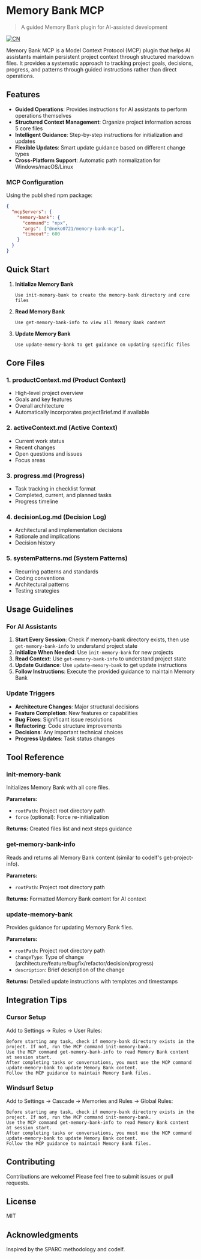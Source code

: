 # Memory Bank MCP

> A guided Memory Bank plugin for AI-assisted development

[![CN](https://img.shields.io/badge/语言-中文版-red.svg)](./README_CN.md)

Memory Bank MCP is a Model Context Protocol (MCP) plugin that helps AI assistants maintain persistent project context through structured markdown files. It provides a systematic approach to tracking project goals, decisions, progress, and patterns through guided instructions rather than direct operations.

## Features

- **Guided Operations**: Provides instructions for AI assistants to perform operations themselves
- **Structured Context Management**: Organize project information across 5 core files
- **Intelligent Guidance**: Step-by-step instructions for initialization and updates
- **Flexible Updates**: Smart update guidance based on different change types
- **Cross-Platform Support**: Automatic path normalization for Windows/macOS/Linux

### MCP Configuration

Using the published npm package:

```json
{
  "mcpServers": {
    "memory-bank": {
      "command": "npx",
      "args": ["@neko0721/memory-bank-mcp"],
      "timeout": 600
    }
  }
}
```

## Quick Start

1. **Initialize Memory Bank**

   ```
   Use init-memory-bank to create the memory-bank directory and core files
   ```

2. **Read Memory Bank**

   ```
   Use get-memory-bank-info to view all Memory Bank content
   ```

3. **Update Memory Bank**
   ```
   Use update-memory-bank to get guidance on updating specific files
   ```

## Core Files

### 1. productContext.md (Product Context)

- High-level project overview
- Goals and key features
- Overall architecture
- Automatically incorporates projectBrief.md if available

### 2. activeContext.md (Active Context)

- Current work status
- Recent changes
- Open questions and issues
- Focus areas

### 3. progress.md (Progress)

- Task tracking in checklist format
- Completed, current, and planned tasks
- Progress timeline

### 4. decisionLog.md (Decision Log)

- Architectural and implementation decisions
- Rationale and implications
- Decision history

### 5. systemPatterns.md (System Patterns)

- Recurring patterns and standards
- Coding conventions
- Architectural patterns
- Testing strategies

## Usage Guidelines

### For AI Assistants

1. **Start Every Session**: Check if memory-bank directory exists, then use `get-memory-bank-info` to understand project state
2. **Initialize When Needed**: Use `init-memory-bank` for new projects
3. **Read Context**: Use `get-memory-bank-info` to understand project state
4. **Update Guidance**: Use `update-memory-bank` to get update instructions
5. **Follow Instructions**: Execute the provided guidance to maintain Memory Bank

### Update Triggers

- **Architecture Changes**: Major structural decisions
- **Feature Completion**: New features or capabilities
- **Bug Fixes**: Significant issue resolutions
- **Refactoring**: Code structure improvements
- **Decisions**: Any important technical choices
- **Progress Updates**: Task status changes

## Tool Reference

### init-memory-bank

Initializes Memory Bank with all core files.

**Parameters:**

- `rootPath`: Project root directory path
- `force` (optional): Force re-initialization

**Returns:** Created files list and next steps guidance

### get-memory-bank-info

Reads and returns all Memory Bank content (similar to codelf's get-project-info).

**Parameters:**

- `rootPath`: Project root directory path

**Returns:** Formatted Memory Bank content for AI context

### update-memory-bank

Provides guidance for updating Memory Bank files.

**Parameters:**

- `rootPath`: Project root directory path
- `changeType`: Type of change (architecture/feature/bugfix/refactor/decision/progress)
- `description`: Brief description of the change

**Returns:** Detailed update instructions with templates and timestamps

## Integration Tips

### Cursor Setup

Add to Settings → Rules → User Rules:

```
Before starting any task, check if memory-bank directory exists in the project. If not, run the MCP command init-memory-bank.
Use the MCP command get-memory-bank-info to read Memory Bank content at session start.
After completing tasks or conversations, you must use the MCP command update-memory-bank to update Memory Bank content.
Follow the MCP guidance to maintain Memory Bank files.
```

### Windsurf Setup

Add to Settings → Cascade → Memories and Rules → Global Rules:

```
Before starting any task, check if memory-bank directory exists in the project. If not, run the MCP command init-memory-bank.
Use the MCP command get-memory-bank-info to read Memory Bank content at session start.
After completing tasks or conversations, you must use the MCP command update-memory-bank to update Memory Bank content.
Follow the MCP guidance to maintain Memory Bank files.
```

## Contributing

Contributions are welcome! Please feel free to submit issues or pull requests.

## License

MIT

## Acknowledgments

Inspired by the SPARC methodology and codelf.
